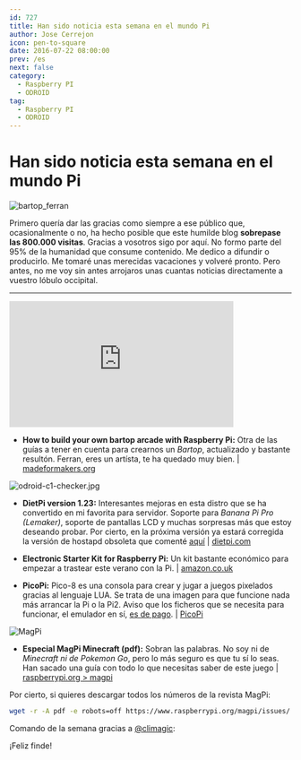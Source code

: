 ```yaml
---
id: 727
title: Han sido noticia esta semana en el mundo Pi
author: Jose Cerrejon
icon: pen-to-square
date: 2016-07-22 08:00:00
prev: /es
next: false
category:
  - Raspberry PI
  - ODROID
tag:
  - Raspberry PI
  - ODROID
---
```


# Han sido noticia esta semana en el mundo Pi

![bartop_ferran](/images/2016/07/bartopferran.jpg)

Primero quería dar las gracias como siempre a ese público que, ocasionalmente o no, ha hecho posible que este humilde blog **sobrepase las 800.000 visitas**. Gracias a vosotros sigo por aquí. No formo parte del 95% de la humanidad que consume contenido. Me dedico a difundir o producirlo. Me tomaré unas merecidas vacaciones y volveré pronto. Pero antes, no me voy sin antes arrojaros unas cuantas noticias directamente a vuestro lóbulo occipital.

- - -
<iframe width="400" height="225" src="https://www.youtube.com/embed/NCth5oqSYBk?rel=0&amp;showinfo=0" frameborder="0" allowfullscreen></iframe>

* **How to build your own bartop arcade with Raspberry Pi:** Otra de las guías a tener en cuenta para crearnos un *Bartop*, actualizado y bastante resultón. Ferran, eres un artísta, te ha quedado muy bien. | [madeformakers.org](http://madeformakers.org/2016/07/18/build-bartop-arcade-raspberry-pi/)

![odroid-c1-checker.jpg](/images/2016/07/odroid-c1-checker.jpg)

* **DietPi version 1.23:** Interesantes mejoras en esta distro que se ha convertido en mi favorita para servidor. Soporte para *Banana Pi Pro (Lemaker)*, soporte de pantallas LCD y muchas sorpresas más que estoy deseando probar. Por cierto, en la próxima versión ya estará corregida la versión de hostapd obsoleta que comenté [aquí](/post.php?id=726) | [dietpi.com](http://dietpi.com/phpbb/viewtopic.php?f=10&t=542#p2351)

* **Electronic Starter Kit for Raspberry Pi:** Un kit bastante económico para empezar a trastear este verano con la Pi. | [amazon.co.uk](https://www.amazon.co.uk/Electronic-Starter-Kit-Raspberry-Pi/dp/B00IT6AYJO/)

* **PicoPi:** Pico-8 es una consola para crear y jugar a juegos pixelados gracias al lenguaje LUA. Se trata de una imagen para que funcione nada más arrancar la Pi o la Pi2. Aviso que los ficheros que se necesita para funcionar, el emulador en sí, [es de pago](http://www.lexaloffle.com/pico-8.php). | [PicoPi](http://guillermoamaral.com/read/picopi/)

![MagPi](/images/2016/07/magpi_minecraft.png)

* **Especial MagPi Minecraft (pdf):** Sobran las palabras. No soy ni de *Minecraft ni de Pokemon Go*, pero lo más seguro es que tu sí lo seas. Han sacado una guía con todo lo que necesitas saber de este juego | [raspberrypi.org > magpi](https://www.raspberrypi.org/magpi/issues/essentials-minecraft-v1/)

Por cierto, si quieres descargar todos los números de la revista MagPi:

```bash
wget -r -A pdf -e robots=off https://www.raspberrypi.org/magpi/issues/
```

Comando de la semana gracias a [@climagic](https://twitter.com/climagic/):




¡Feliz finde!
